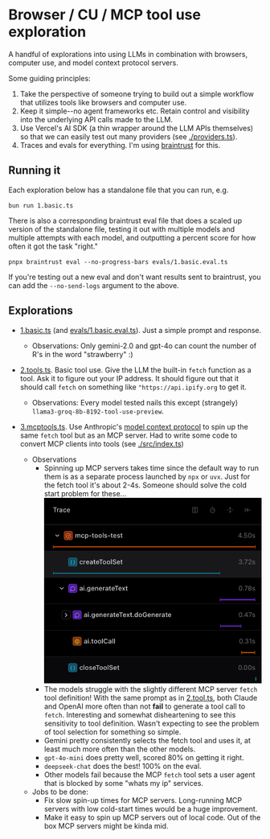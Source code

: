 # Browser / CU / MCP tool use exploration

A handful of explorations into using LLMs in combination with browsers, computer use, and model context protocol servers.

Some guiding principles:

1. Take the perspective of someone trying to build out a simple workflow that utilizes tools like browsers and computer use.
1. Keep it simple--no agent frameworks etc. Retain control and visibility into the underlying API calls made to the LLM.
1. Use Vercel's AI SDK (a thin wrapper around the LLM APIs themselves) so that we can easily test out many providers (see [./providers.ts](providers.ts)).
1. Traces and evals for everything. I'm using [braintrust]() for this.

## Running it

Each exploration below has a standalone file that you can run, e.g.

```
bun run 1.basic.ts
```

There is also a corresponding braintrust eval file that does a scaled up version of the standalone file, testing it out with multiple models and multiple attempts with each model, and outputting a percent score for how often it got the task "right."

```
pnpx braintrust eval --no-progress-bars evals/1.basic.eval.ts
```

If you're testing out a new eval and don't want results sent to braintrust, you can add the `--no-send-logs` argument to the above.

## Explorations

- [1.basic.ts](./1.basic.ts) (and [evals/1.basic.eval.ts](./evals/1.basic.eval.ts)). Just a simple prompt and response.

  - Observations: Only gemini-2.0 and gpt-4o can count the number of R's in the word "strawberry" :)

- [2.tools.ts](./2.tools.ts). Basic tool use. Give the LLM the built-in `fetch` function as a tool. Ask it to figure out your IP address. It should figure out that it should call `fetch` on something like `"https://api.ipify.org` to get it.

  - Observations: Every model tested nails this except (strangely) `llama3-groq-8b-8192-tool-use-preview`.

- [3.mcptools.ts](3.tools.ts). Use Anthropic's [model context protocol](https://modelcontextprotocol.io/) to spin up the same `fetch` tool but as an MCP server. Had to write some code to convert MCP clients into tools (see [./src/index.ts](./src/index.ts))
  - Observations
    - Spinning up MCP servers takes time since the default way to run them is as a separate process launched by `npx` or `uvx`. Just for the fetch tool it's about 2-4s. Someone should solve the cold start problem for these...![alt text](image.png)
    - The models struggle with the slightly different MCP server `fetch` tool definition! With the same prompt as in [2.tool.ts](./2.tool.ts), both Claude and OpenAI more often than not **fail** to generate a tool call to `fetch`. Interesting and somewhat disheartening to see this sensitivity to tool definition. Wasn't expecting to see the problem of tool selection for something so simple.
    - Gemini pretty consistently selects the fetch tool and uses it, at least much more often than the other models.
    - `gpt-4o-mini` does pretty well, scored 80% on getting it right.
    - `deepseek-chat` does the best! 100% on the eval.
    - Other models fail because the MCP `fetch` tool sets a user agent that is blocked by some "whats my ip" services.
  - Jobs to be done:
    - Fix slow spin-up times for MCP servers. Long-running MCP servers with low cold-start times would be a huge improvement.
    - Make it easy to spin up MCP servers out of local code. Out of the box MCP servers might be kinda mid.
